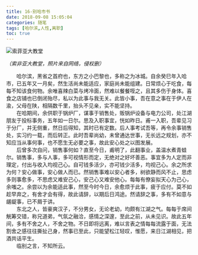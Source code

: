 ```yaml
---
title: 16-别哈市书
date: 2018-09-08 15:05:04
categories: 随笔
tags: [哈尔滨,人性,离职]
toc: true
--- 
```

![索菲亚大教堂](https://i.loli.net/2018/09/08/5b936cad19358.jpg)<!--https://sm.ms/delete/8jM5ChuFgLc31xo-->
<p class = "uk-text-center"><i>（索非亚大教堂，照片来自网络，侵权删）</i></p>  

&emsp;&emsp;哈尔滨，黑省之首府也，东方之小巴黎也，多称之为冰城。自余癸巳年入哈市，已五年又一月矣，然生活尚未能适应，家庭尚未能组建。日常烦心于吃食，每每不知该食何物。余唯喜辣白菜与烤冷面，然难以餐餐咥之，且其多伤于身体。喜食之店铺也已倒闭殆尽，私以为此事与我无关。此皆小事，吾在意之事在于伊人在渝，父母在陕，相隔数千里，抬头不见亲，实不能坚持。  
&emsp;&emsp;在哈期间，余供职于锅炉厂，谋事于销售处，贩锅炉设备与电力公司，处江湖朋友于投标事务，五年如一日尔。思及入职事宜，恍如昨日。甫一入职，吾辈见习于分厂，并无侧重，然日后得知，其时已有定数。后人事考试吾等，再令余事销售处，实习约一载，而后转正。此时吾辈尚幼，未曾通达世事，无长远之规划，亦不知应当从事何事，也不愿生无必要之事，故此安心处之以图发展。  
&emsp;&emsp;后曾多次自问，销售事何如？直至今日，甫明了，此翻事业，盖温水煮青蛙尔。销售事，多与人事，多可视情形而定，无绝对之好坏善恶。事宜多为人定而非理定，付出与收入均视己心。自可钱多活少，亦可钱少活多，均视己心。余之所求为何？安心做事，安心做人而已。然销售事难以安心者多，树欲静而风不止，思虑多则事愈多，不思虑又难安己心，安己心又难安他心。每每有僚妄拟天心为己心，余嗤之。余尝以为余能适此事，然至今时今日，余愈烦于此事，疲于应付。莫不如趁早弃之，有舍才会有得，故此请辞，以期后日鸿途。然请辞之事，多有不如意与龌龊事，已不屑于讲。  
&emsp;&emsp;东北之人，皆豪爽汉子，不分男女，无论老幼，均颇有江湖之气。每每于席间觥筹交错，称兄道弟，气氛之融洽，感情之深邃，至此之前，从未见识。故此五年间，多有不舍之人，不舍之物。不日即将远离，难以言表之情每每流露于面，无法割舍之感往往撕扯己身，然事已至此，只能望松江轻叹，惟愿，来日江湖相见，把酒共话平生。  
&emsp;&emsp;临别之言，不知所云。
